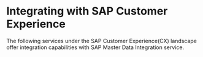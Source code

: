 <!-- loio8f3c7b6be3e24ec7b2e3ce37e9757585 -->

# Integrating with SAP Customer Experience

The following services under the SAP Customer Experience\(CX\) landscape offer integration capabilities with SAP Master Data Integration service.

